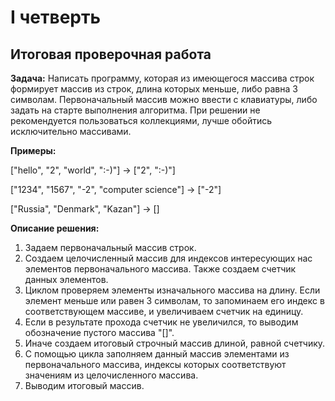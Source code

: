 # I четверть
## Итоговая проверочная работа
**Задача:** Написать программу, которая из имеющегося массива строк формирует массив из строк, длина которых меньше, либо равна 3 символам. Первоначальный массив можно ввести с клавиатуры, либо задать на старте выполнения алгоритма. При решении не рекомендуется пользоваться коллекциями, лучше обойтись исключительно массивами.

**Примеры:**

["hello", "2", "world", ":-)"] -> ["2", ":-)"]

["1234", "1567", "-2", "computer science"] -> ["-2"]

["Russia", "Denmark", "Kazan"] -> []

**Описание решения:**
1. Задаем первоначальный массив строк.
2. Создаем целочисленный массив для индексов интересующих нас элементов первоначального массива. Также создаем счетчик данных элементов.
3. Циклом проверяем элементы изначального массива на длину. Если элемент меньше или равен 3 символам, то запоминаем его индекс в соответствующем массиве, и увеличиваем счетчик на единицу.
4. Если в результате прохода счетчик не увеличился, то выводим обозначение пустого массива "[]".
5. Иначе создаем итоговый строчный массив длиной, равной счетчику.
6. С помощью цикла заполняем данный массив элементами из первоначального массива, индексы которых соответствуют значениям из целочисленного массива.
7. Выводим итоговый массив.
